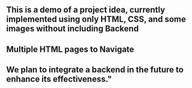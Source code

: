 ## This is a demo of a project idea, currently implemented using only HTML, CSS, and some images without including Backend 
## Multiple HTML pages to Navigate 
## We plan to integrate a backend in the future to enhance its effectiveness."

